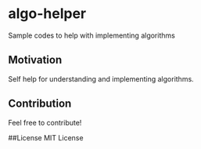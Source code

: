 # algo-helper
Sample codes to help with implementing algorithms

## Motivation 
Self help for understanding and implementing algorithms.

## Contribution
Feel free to contribute!

##License 
MIT License

